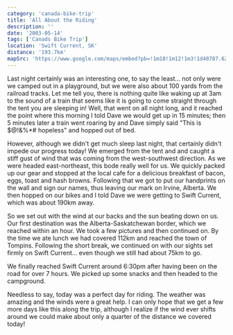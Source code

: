 ```yaml
---
category: 'canada-bike-trip'
title: 'All About the Riding'
description: ''
date: '2003-05-14'
tags: ['Canads Bike Trip']
location: 'Swift Current, SK'
distance: '193.7km'
mapSrc: 'https://www.google.com/maps/embed?pb=!1m18!1m12!1m3!1d40787.628272325856!2d-107.82739834180467!3d50.28769473990997!2m3!1f0!2f0!3f0!3m2!1i1024!2i768!4f13.1!3m3!1m2!1s0x5310dfb45f086f87%3A0x1eaac691d9c4fad3!2sSwift%20Current%2C%20SK!5e0!3m2!1sen!2sca!4v1609171243814!5m2!1sen!2sca'
---
```

Last night certainly was an interesting one, to say the least... not only were we camped out in a playground, but we were also about 100 yards from the railroad tracks. Let me tell you, there is nothing quite like waking up at 3am to the sound of a train that seems like it is going to come straight through the tent you are sleeping in! Well, that went on all night long, and it reached the point where this morning I told Dave we would get up in 15 minutes; then 5 minutes later a train went roaring by and Dave simply said "This is $@!&amp;%*# hopeless" and hopped out of bed.

However, although we didn't get much sleep last night, that certainly didn't impede our progress today! We emerged from the tent and and caught a stiff gust of wind that was coming from the west-southwest direction. As we were headed east-northeast, this bode really well for us. We quickly packed up our gear and stopped at the local cafe for a delicious breakfast of bacon, eggs, toast and hash browns. Following that we got to put our handprints on the wall and sign our names, thus leaving our mark on Irvine, Alberta. We then hopped on our bikes and I told Dave we were getting to Swift Current, which was about 190km away.

So we set out with the wind at our backs and the sun beating down on us. Our first destination was the Alberta-Saskatchewan border, which we reached within an hour. We took a few pictures and then continued on. By the time we ate lunch we had covered 112km and reached the town of Tompins. Following the short break, we continued on with our sights set firmly on Swift Current... even though we still had about 75km to go.

We finally reached Swift Current around 6:30pm after having been on the road for over 7 hours. We picked up some snacks and then headed to the campground.

Needless to say, today was a perfect day for riding. The weather was amazing and the winds were a great help. I can only hope that we get a few more days like this along the trip, although I realize if the wind ever shifts around we could make about only a quarter of the distance we covered today!